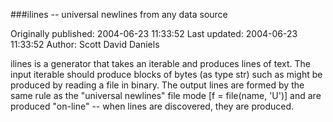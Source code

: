 ###ilines -- universal newlines from any data source

Originally published: 2004-06-23 11:33:52
Last updated: 2004-06-23 11:33:52
Author: Scott David Daniels

ilines is a generator that takes an iterable and produces lines of text.  The input iterable should produce blocks of bytes (as type str) such as might be produced by reading a file in binary.  The output lines are formed by the same rule as the "universal newlines" file mode [f = file(name, 'U')] and are produced "on-line" -- when lines are discovered, they are produced.